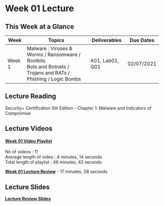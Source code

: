 # Week 01 Lecture

## This Week at a Glance

| Week | Topics |  Deliverables | Due Dates |
| --- | --- | --- | --- |
| Week 1 | 	Malware : Viruses &  Worms / Ransomware / Rootkits <br> Bots and Botnets / Trojans and RATs / Phishing / Logic Bombs |	A01, Lab01, Q01 | 02/07/2021 |

## Lecture Reading

Security+ Certification 5th Edition - Chapter 1: Malware and Indicators of Compromise

## Lecture Videos

#### [Week 01 Video Playlist](https://youtube.com/playlist?list=PLngyu7uagB4ePvheI2jkxL0Gqe6kmBGaq) <br>
No of videos : 11 <br>
Average length of video : 4 minutes, 14 seconds <br>
Total length of playlist : 46 minutes, 42 seconds <br>

**[Week 01 Lecture Review](https://uri.techsmithrelay.com/J78Q)** - 17 minutes, 08 seconds


## Lecture Slides

**[Lecture Review Slides](week01-lecture-notes.pdf)**



